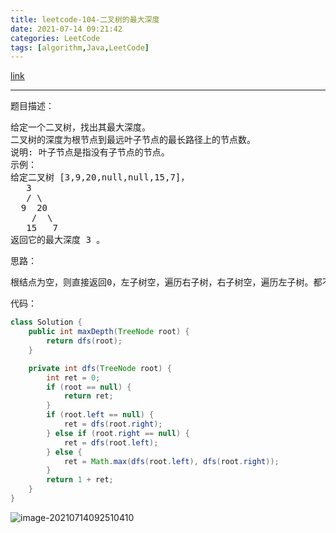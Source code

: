```yaml
---
title: leetcode-104-二叉树的最大深度
date: 2021-07-14 09:21:42
categories: LeetCode
tags: [algorithm,Java,LeetCode]
---
```


[link](https://leetcode-cn.com/problems/maximum-depth-of-binary-tree/)

<hr/>

题目描述：

<pre>
给定一个二叉树，找出其最大深度。
二叉树的深度为根节点到最远叶子节点的最长路径上的节点数。
说明: 叶子节点是指没有子节点的节点。
示例：
给定二叉树 [3,9,20,null,null,15,7]，
   3
   / \
  9  20
    /  \
   15   7
返回它的最大深度 3 。
</pre> 
思路：

<pre>
根结点为空，则直接返回0，左子树空，遍历右子树，右子树空，遍历左子树。都不空，则比较哪个深度更大。
</pre>

代码：

```java
class Solution {
    public int maxDepth(TreeNode root) {
        return dfs(root);
    }

    private int dfs(TreeNode root) {
        int ret = 0;
        if (root == null) {
            return ret;
        }
        if (root.left == null) {
            ret = dfs(root.right);
        } else if (root.right == null) {
            ret = dfs(root.left);
        } else {
            ret = Math.max(dfs(root.left), dfs(root.right));
        }
        return 1 + ret;
    }
}
```

![image-20210714092510410](https://gitee.com/cao_ziqiang/img/raw/master/20210714092510.png)

